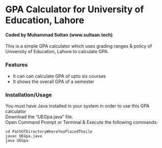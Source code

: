 <h1 class="code-line" data-line-start=0 data-line-end=1 ><a id="GPA_Calculator_for_University_of_Education_Lahore_0"></a>GPA Calculator for University of Education, Lahore</h1>
<h4 class="code-line" data-line-start=1 data-line-end=2 ><a id="Coded_by_Muhammad_Sultan_wwwsultaantech_1"></a>Coded by Muhammad Sultan (www.sultaan.tech)</h4>
<p class="has-line-data" data-line-start="3" data-line-end="4">This is a simple GPA calculator which uses grading ranges &amp; policy of University of Education, Lahore to calculate GPA.</p>
<h3 class="code-line" data-line-start=5 data-line-end=6 ><a id="Features_5"></a>Features</h3>
<ul>
<li class="has-line-data" data-line-start="7" data-line-end="8">It can can calculate GPA of upto six courses</li>
<li class="has-line-data" data-line-start="8" data-line-end="10">It shows the overall GPA of a semester</li>
</ul>
<h3 class="code-line" data-line-start=10 data-line-end=11 ><a id="InstallationUsage_10"></a>Installation/Usage</h3>
<p class="has-line-data" data-line-start="12" data-line-end="15">You must have Java installed in your system in order to use this GPA calculator<br>
Download the “UEGpa.java” file.<br>
Open Command Prompt or Terminal &amp; Execute the following commands:</p>
<pre><code class="has-line-data" data-line-start="17" data-line-end="21" class="language-sh"><span class="hljs-built_in">cd</span> PathOfDirectoryWhereYouPlacedTheile
javac UEGpa.java
java UEGpa
</code></pre>
